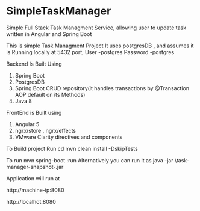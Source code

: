 # SimpleTaskManager
Simple Full Stack Task Managment Service, allowing user to update task written in Angular and Spring Boot

This is simple Task Managment Project
It uses postgresDB , and assumes it is 
  Running locally at 5432 port, 
  User -postgres
  Password -postgres

 Backend Is Built Using
 1. Spring Boot
 2. PostgresDB
 3. Spring Boot CRUD repository(it handles transactions by @Transaction AOP default on its Methods)
 3. Java 8

 FrontEnd is Built using
 1. Angular 5
 2. ngrx/store , ngrx/effects
 3. VMware Clarity directives and components

 To Build project Run
    cd <root-dir>
    mvn clean install -DskipTests

  To run
    mvn spring-boot :run
    Alternatively you can run it as
    java -jar <path-to-backend-target-folder>\task-manager-snapshot-<verison>.jar

 Application will run at

 http://machine-ip:8080
 
 http://localhot:8080
